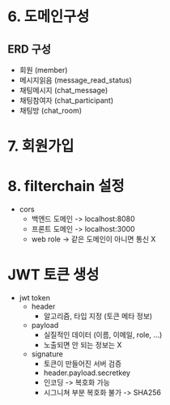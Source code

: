 # 6. 도메인구성

## ERD 구성
- 회원 (member)
- 메시지읽음 (message_read_status)
- 채팅메시지 (chat_message)
- 채팅참여자 (chat_participant)
- 채팅방 (chat_room)

# 7. 회원가입

# 8. filterchain 설정
- cors
  - 백엔드 도메인 -> localhost:8080
  - 프론트 도메인 -> localhost:3000
  - web role -> 같은 도메인이 아니면 통신 X

# JWT 토큰 생성
- jwt token
  - header
    - 알고리즘, 타입 지정 (토큰 메타 정보)
  - payload
    - 실질적인 데이터 (이름, 이메일, role, ...)
    - 노출되면 안 되는 정보는 X
  - signature
    - 토큰이 만들어진 서버 검증 
    - header.payload.secretkey
    - 인코딩 -> 복호화 가능
    - 시그니쳐 부분 복호화 불가 -> SHA256







